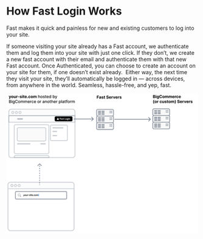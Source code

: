 # How Fast Login Works

Fast makes it quick and painless for new and existing customers to log into your site.

If someone visiting your site already has a Fast account, we authenticate them and log them into your site with just one click. If they don’t, we create a new fast account with their email and authenticate them with that new Fast account. Once Authenticated, you can choose to create an account on your site for them, if one doesn’t exist already.
‍
Either way, the next time they visit your site, they’ll automatically be logged in — across devices, from anywhere in the world. Seamless, hassle-free, and yep, fast.

[![How Fast Login works](images/fast-login/how-login-works.png)](images/fast-login/how-login-works.png) 